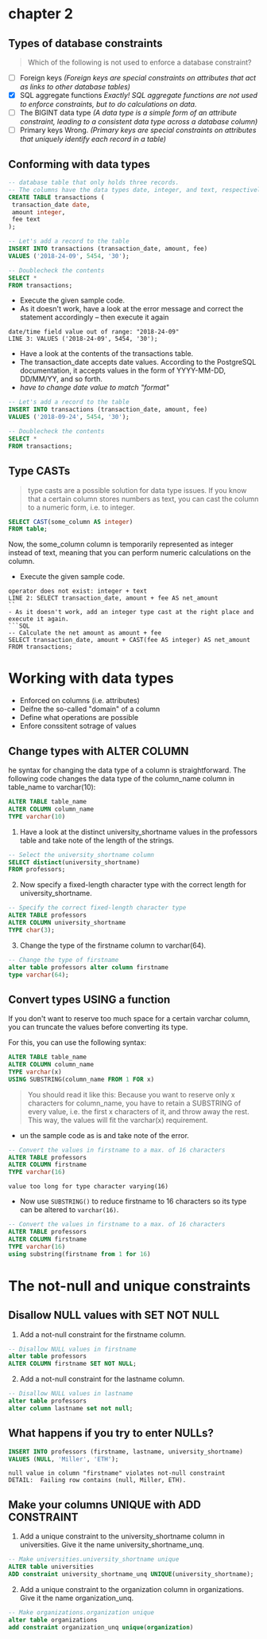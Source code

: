 # chapter 2

## Types of database constraints

> Which of the following is not used to enforce a database constraint?

- [ ] Foreign keys _(Foreign keys are special constraints on attributes that act as links to other database tables)_
- [x] SQL aggregate functions _Exactly! SQL aggregate functions are not used to enforce constraints, but to do calculations on data._
- [ ] The BIGINT data type _(A data type is a simple form of an attribute constraint, leading to a consistent data type across a database column)_
- [ ] Primary keys Wrong. _(Primary keys are special constraints on attributes that uniquely identify each record in a table)_

## Conforming with data types

```SQL
-- database table that only holds three records.
-- The columns have the data types date, integer, and text, respectively.
CREATE TABLE transactions (
 transaction_date date,
 amount integer,
 fee text
);

-- Let's add a record to the table
INSERT INTO transactions (transaction_date, amount, fee)
VALUES ('2018-24-09', 5454, '30');

-- Doublecheck the contents
SELECT *
FROM transactions;
```

- Execute the given sample code.
- As it doesn't work, have a look at the error message and correct the statement accordingly – then execute it again

```
date/time field value out of range: "2018-24-09"
LINE 3: VALUES ('2018-24-09', 5454, '30');
```

- Have a look at the contents of the transactions table.
- The transaction_date accepts date values. According to the PostgreSQL documentation, it accepts values in the form of YYYY-MM-DD, DD/MM/YY, and so forth.
- _have to change date value to match "format"_

```SQL
-- Let's add a record to the table
INSERT INTO transactions (transaction_date, amount, fee)
VALUES ('2018-09-24', 5454, '30');

-- Doublecheck the contents
SELECT *
FROM transactions;
```

## Type CASTs

> type casts are a possible solution for data type issues. If you know that a certain column stores numbers as text, you can cast the column to a numeric form, i.e. to integer.

```SQL
SELECT CAST(some_column AS integer)
FROM table;
```

Now, the some_column column is temporarily represented as integer instead of text, meaning that you can perform numeric calculations on the column.

- Execute the given sample code.

````
operator does not exist: integer + text
LINE 2: SELECT transaction_date, amount + fee AS net_amount
``
- As it doesn't work, add an integer type cast at the right place and execute it again.
```SQL
-- Calculate the net amount as amount + fee
SELECT transaction_date, amount + CAST(fee AS integer) AS net_amount
FROM transactions;
````

# Working with data types

- Enforced on columns (i.e. attributes)
- Deifne the so-called "domain" of a column
- Define what operations are possible
- Enfore conssitent sotrage of values

## Change types with ALTER COLUMN

he syntax for changing the data type of a column is straightforward. The following code changes the data type of the column_name column in table_name to varchar(10):

```SQL
ALTER TABLE table_name
ALTER COLUMN column_name
TYPE varchar(10)
```

1. Have a look at the distinct university_shortname values in the professors table and take note of the length of the strings.

```SQL
-- Select the university_shortname column
SELECT distinct(university_shortname)
FROM professors;
```

2. Now specify a fixed-length character type with the correct length for university_shortname.

```SQL
-- Specify the correct fixed-length character type
ALTER TABLE professors
ALTER COLUMN university_shortname
TYPE char(3);
```

3. Change the type of the firstname column to varchar(64).

```SQL
-- Change the type of firstname
alter table professors alter column firstname
type varchar(64);
```

## Convert types USING a function

If you don't want to reserve too much space for a certain varchar column, you can truncate the values before converting its type.

For this, you can use the following syntax:

```SQL
ALTER TABLE table_name
ALTER COLUMN column_name
TYPE varchar(x)
USING SUBSTRING(column_name FROM 1 FOR x)
```

> You should read it like this: Because you want to reserve only x characters for column_name, you have to retain a SUBSTRING of every value, i.e. the first x characters of it, and throw away the rest. This way, the values will fit the varchar(x) requirement.

- un the sample code as is and take note of the error.

```SQL
-- Convert the values in firstname to a max. of 16 characters
ALTER TABLE professors
ALTER COLUMN firstname
TYPE varchar(16)
```

```
value too long for type character varying(16)
```

- Now use `SUBSTRING()` to reduce firstname to 16 characters so its type can be altered to `varchar(16)`.

```SQL
-- Convert the values in firstname to a max. of 16 characters
ALTER TABLE professors
ALTER COLUMN firstname
TYPE varchar(16)
using substring(firstname from 1 for 16)
```

# The not-null and unique constraints

## Disallow NULL values with SET NOT NULL

1. Add a not-null constraint for the firstname column.

```SQL
-- Disallow NULL values in firstname
alter table professors
ALTER COLUMN firstname SET NOT NULL;
```

2. Add a not-null constraint for the lastname column.

```SQL
-- Disallow NULL values in lastname
alter table professors
alter column lastname set not null;
```

## What happens if you try to enter NULLs?

```SQL
INSERT INTO professors (firstname, lastname, university_shortname)
VALUES (NULL, 'Miller', 'ETH');
```

```
null value in column "firstname" violates not-null constraint
DETAIL:  Failing row contains (null, Miller, ETH).
```

## Make your columns UNIQUE with ADD CONSTRAINT

1. Add a unique constraint to the university_shortname column in universities. Give it the name university_shortname_unq.

```SQL
-- Make universities.university_shortname unique
ALTER table universities
ADD constraint university_shortname_unq UNIQUE(university_shortname);
```

2. Add a unique constraint to the organization column in organizations. Give it the name organization_unq.

```SQL
-- Make organizations.organization unique
alter table organizations
add constraint organization_unq unique(organization)
```
